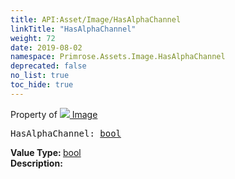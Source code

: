 ```yaml
---
title: API:Asset/Image/HasAlphaChannel
linkTitle: "HasAlphaChannel"
weight: 72
date: 2019-08-02
namespace: Primrose.Assets.Image.HasAlphaChannel
deprecated: false
no_list: true
toc_hide: true
---
```

Property of <a href="/docs/api-reference/Class/Image"><img src="/icons/silk/default.png"/>&nbsp;Image</a>
<pre class="method-declaration">
HasAlphaChannel: <a class="type" href="/docs/api-reference/System/Primitives#boolean">bool</a></pre>
<b>Value Type: </b>
<a class="type" href="/docs/api-reference/System/Primitives#boolean">bool</a>
<br/>
<b>Description: </b>
